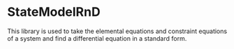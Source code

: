# StateModelRnD
This library is used to take the elemental equations and constraint equations of a system and find a differential equation in a standard form.
